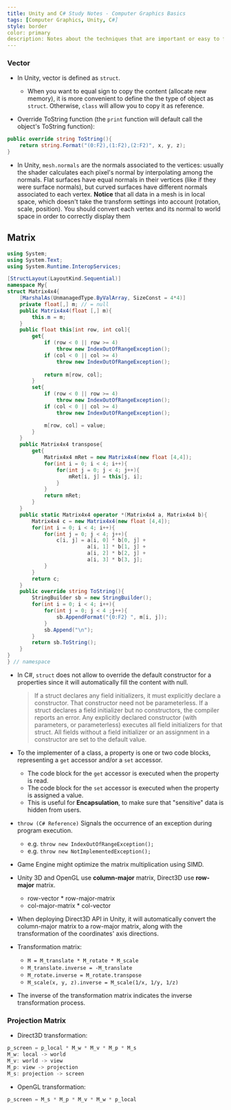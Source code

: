 ```yaml
---
title: Unity and C# Study Notes - Computer Graphics Basics
tags: [Computer Graphics, Unity, C#]
style: border
color: primary
description: Notes about the techniques that are important or easy to forget. 
---
```


### Vector 

- In Unity, vector is defined as `struct`. 
    - When you want to equal sign to copy the content (allocate new memory), it is more convenient to define the the type of object as `struct`. Otherwise, `class` will allow you to copy it as reference.

- Override ToString function (the `print` function will default call the object's ToString function):

```c#
public override string ToString(){
    return string.Format("(0:F2),(1:F2),(2:F2)", x, y, z);
}
```

- In Unity, `mesh.normals` are the normals associated to the vertices: usually the shader calculates each pixel's normal by interpolating among the normals. Flat surfaces have equal normals in their vertices (like if they were surface normals), but curved surfaces have different normals associated to each vertex. **Notice** that all data in a mesh is in local space, which doesn't take the transform settings into account (rotation, scale, position). You should convert each vertex and its normal to world space in order to correctly display them

## Matrix

```c#
using System;
using System.Text;
using System.Runtime.InteropServices;

[StructLayout(LayoutKind.Sequential)]
namespace My{
struct Matrix4x4{
    [MarshalAs(UnmanagedType.ByValArray, SizeConst = 4*4)]
    private float[,] m; // = null
    public Matrix4x4(float [,] m){
        this.m = m;
    }
    public float this[int row, int col]{
        get{
            if (row < 0 || row >= 4)
				throw new IndexOutOfRangeException();
			if (col < 0 || col >= 4)
				throw new IndexOutOfRangeException();
			
            return m[row, col];
        }
        set{
            if (row < 0 || row >= 4)
				throw new IndexOutOfRangeException();
			if (col < 0 || col >= 4)
				throw new IndexOutOfRangeException();

			m[row, col] = value;
        }
    }
    public Matrix4x4 transpose{
        get{
            Matrix4x4 mRet = new Matrix4x4(new float [4,4]);
            for(int i = 0; i < 4; i++){
                for(int j = 0; j < 4; j++){
                    mRet[i, j] = this[j, i];
                }
            }
            return mRet;
        }
    }
    public static Matrix4x4 operator *(Matrix4x4 a, Matrix4x4 b){
        Matrix4x4 c = new Matrix4x4(new float [4,4]);
        for(int i = 0; i < 4; i++){
            for(int j = 0; j < 4; j++){
                c[i, j] = a[i, 0] * b[0, j] +
                          a[i, 1] * b[1, j] +
                          a[i, 2] * b[2, j] +
                          a[i, 3] * b[3, j];
            }
        }
        return c;
    }
    public override string ToString(){
        StringBuilder sb = new StringBuilder();
        for(int i = 0; i < 4; i++){
            for(int j = 0; j < 4 ;j++){
                sb.AppendFormat("{0:F2} ", m[i, j]);
            }
            sb.Append("\n");
        }
        return sb.ToString();
    }
}
} // namespace
```

- In C#, `struct` does not allow to override the default constructor for a properties since it will automatically fill the content with null. 

    > If a struct declares any field initializers, it must explicitly declare a constructor. That constructor need not be parameterless. If a struct declares a field initializer but no constructors, the compiler reports an error. Any explicitly declared constructor (with parameters, or parameterless) executes all field initializers for that struct. All fields without a field initializer or an assignment in a constructor are set to the default value. 

- To the implementer of a class, a property is one or two code blocks, representing a `get` accessor and/or a `set` accessor. 
    - The code block for the `get` accessor is executed when the property is read.
    - The code block for the `set` accessor is executed when the property is assigned a value. 
    - This is useful for **Encapsulation**, to make sure that "sensitive" data is hidden from users.

- `throw (C# Reference)` Signals the occurrence of an exception during program execution. 
    - e.g. `throw new IndexOutOfRangeException();`
    - e.g. `throw new NotImplementedException();`

- Game Engine might optimize the matrix multiplication using SIMD.

- Unity 3D and OpenGL use **column-major** matrix, Direct3D use **row-major** matrix.
    - row-vector * row-major-matrix
    - col-major-matrix * col-vector

- When deploying Direct3D API in Unity, it will automatically convert the column-major matrix to a row-major matrix, along with the transformation of the coordinates' axis directions.

- Transformation matrix: 
    - `M = M_translate * M_rotate * M_scale`
    - `M_translate.inverse = -M_translate`
    - `M_rotate.inverse = M_rotate.transpose`
    - `M_scale(x, y, z).inverse = M_scale(1/x, 1/y, 1/z)`

- The inverse of the transformation matrix indicates the inverse transformation process.

### Projection Matrix

- Direct3D transformation:
```c
p_screen = p_local * M_w * M_v * M_p * M_s
M_w: local -> world
M_v: world -> view 
M_p: view -> projection
M_s: projection -> screen
```

- OpenGL transformation:
```c
p_screen = M_s * M_p * M_v * M_w * p_local
```

 